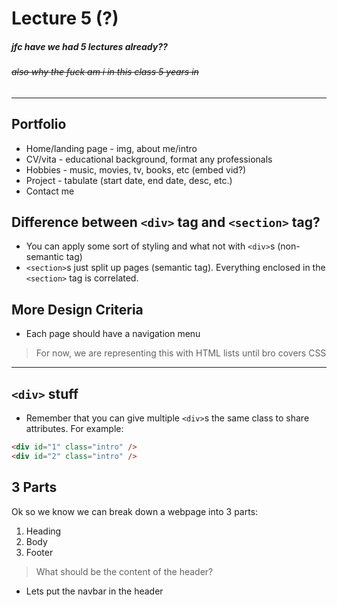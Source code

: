 # Lecture 5 (?)
##### jfc have we had 5 lectures already??
###### ~~also why the fuck am i in this class 5 years in~~

---
## Portfolio
* Home/landing page - img, about me/intro
* CV/vita - educational background, format any professionals
* Hobbies - music, movies, tv, books, etc (embed vid?)
* Project - tabulate (start date, end date, desc, etc.)
* Contact me

## Difference between `<div>` tag and `<section>` tag?
* You can apply some sort of styling and what not with `<div>`s (non-semantic tag)
* `<section>`s just split up pages (semantic tag). Everything enclosed in the `<section>` tag is correlated.

## More Design Criteria
* Each page should have a navigation menu
> For now, we are representing this with HTML lists until bro covers CSS

---
## `<div>` stuff
* Remember that you can give multiple `<div>`s the same class to share attributes.
For example:
```html
<div id="1" class="intro" />
<div id="2" class="intro" />
```


## 3 Parts
Ok so we know we can break down a webpage into 3 parts:
1. Heading
2. Body
3. Footer
> What should be the content of the header?
* Lets put the navbar in the header